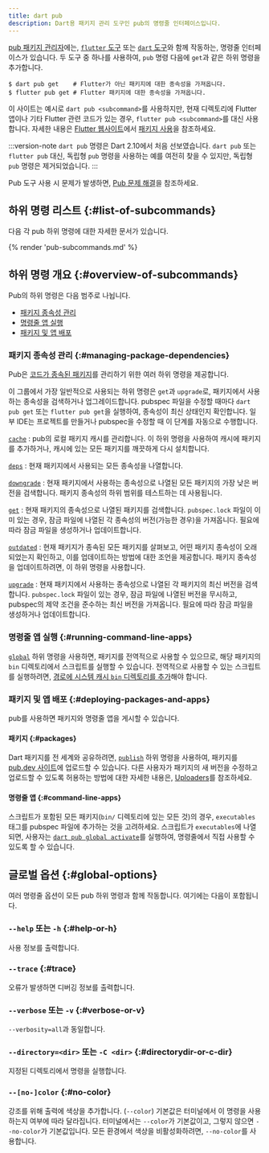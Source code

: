 ```yaml
---
title: dart pub
description: Dart용 패키지 관리 도구인 pub의 명령줄 인터페이스입니다.
---
```


[pub 패키지 관리자](/guides/packages)에는, 
[`flutter` 도구][flutter-cli] 또는 [`dart` 도구][dart-cli]와 함께 작동하는, 
명령줄 인터페이스가 있습니다. 
두 도구 중 하나를 사용하여, `pub` 명령 다음에 `get`과 같은 하위 명령을 추가합니다.

```console
$ dart pub get    # Flutter가 아닌 패키지에 대한 종속성을 가져옵니다.
$ flutter pub get # Flutter 패키지에 대한 종속성을 가져옵니다.
```

이 사이트는 예시로 `dart pub <subcommand>`를 사용하지만, 
현재 디렉토리에 Flutter 앱이나 기타 Flutter 관련 코드가 있는 경우, 
`flutter pub <subcommand>`를 대신 사용합니다. 
자세한 내용은 [Flutter 웹사이트]({{site.flutter}})에서 [패키지 사용]({{site.flutter-docs}}/development/packages-and-plugins/using-packages)을 참조하세요.

[flutter-cli]: {{site.flutter-docs}}/reference/flutter-cli
[dart-cli]: /tools/dart-tool

:::version-note
`dart pub` 명령은 Dart 2.10에서 처음 선보였습니다. 
`dart pub` 또는 `flutter pub` 대신, 독립형 `pub` 명령을 사용하는 예를 여전히 찾을 수 있지만, 
독립형 `pub` 명령은 제거되었습니다.
:::

Pub 도구 사용 시 문제가 발생하면, [Pub 문제 해결](/tools/pub/troubleshoot)을 참조하세요.

## 하위 명령 리스트 {:#list-of-subcommands}

다음 각 pub 하위 명령에 대한 자세한 문서가 있습니다.

{% render 'pub-subcommands.md' %}

## 하위 명령 개요 {:#overview-of-subcommands}

Pub의 하위 명령은 다음 범주로 나뉩니다.

* [패키지 종속성 관리](#managing-package-dependencies)
* [명령줄 앱 실행](#running-command-line-apps)
* [패키지 및 앱 배포](#deploying-packages-and-apps)

<a id="managing-apps"></a>
### 패키지 종속성 관리 {:#managing-package-dependencies}

Pub은 [코드가 종속된 패키지](/tools/pub/dependencies)를 관리하기 위한 여러 하위 명령을 제공합니다.

이 그룹에서 가장 일반적으로 사용되는 하위 명령은 `get`과 `upgrade`로, 
패키지에서 사용하는 종속성을 검색하거나 업그레이드합니다. 
pubspec 파일을 수정할 때마다 `dart pub get` 또는 `flutter pub get`을 실행하여, 
종속성이 최신 상태인지 확인합니다. 
일부 IDE는 프로젝트를 만들거나 pubspec을 수정할 때 이 단계를 자동으로 수행합니다.

[`cache`](/tools/pub/cmd/pub-cache)
: pub의 로컬 패키지 캐시를 관리합니다. 
  이 하위 명령을 사용하여 캐시에 패키지를 추가하거나, 
  캐시에 있는 모든 패키지를 깨끗하게 다시 설치합니다.

[`deps`](/tools/pub/cmd/pub-deps)
: 현재 패키지에서 사용되는 모든 종속성을 나열합니다.

[`downgrade`](/tools/pub/cmd/pub-downgrade)
: 현재 패키지에서 사용하는 종속성으로 나열된 모든 패키지의 가장 낮은 버전을 검색합니다. 
  패키지 종속성의 하위 범위를 테스트하는 데 사용됩니다.

[`get`](/tools/pub/cmd/pub-get)
: 현재 패키지의 종속성으로 나열된 패키지를 검색합니다. 
  `pubspec.lock` 파일이 이미 있는 경우, 잠금 파일에 나열된 각 종속성의 버전(가능한 경우)을 가져옵니다. 
  필요에 따라 잠금 파일을 생성하거나 업데이트합니다.

[`outdated`](/tools/pub/cmd/pub-outdated)
: 현재 패키지가 종속된 모든 패키지를 살펴보고, 
  어떤 패키지 종속성이 오래되었는지 확인하고, 
  이를 업데이트하는 방법에 대한 조언을 제공합니다. 
  패키지 종속성을 업데이트하려면, 이 하위 명령을 사용합니다.

[`upgrade`](/tools/pub/cmd/pub-upgrade)
: 현재 패키지에서 사용하는 종속성으로 나열된 각 패키지의 최신 버전을 검색합니다. 
  `pubspec.lock` 파일이 있는 경우, 잠금 파일에 나열된 버전을 무시하고, 
  pubspec의 제약 조건을 준수하는 최신 버전을 가져옵니다. 
  필요에 따라 잠금 파일을 생성하거나 업데이트합니다.


### 명령줄 앱 실행 {:#running-command-line-apps}

[`global`](/tools/pub/cmd/pub-global) 하위 명령을 사용하면, 
패키지를 전역적으로 사용할 수 있으므로, 
해당 패키지의 `bin` 디렉토리에서 스크립트를 실행할 수 있습니다. 
전역적으로 사용할 수 있는 스크립트를 실행하려면, 
[경로에 시스템 캐시 `bin` 디렉토리를 추가][add-path]해야 합니다.

[add-path]: /tools/pub/cmd/pub-global#running-a-script-from-your-path

### 패키지 및 앱 배포 {:#deploying-packages-and-apps}

pub를 사용하면 패키지와 명령줄 앱을 게시할 수 있습니다.

#### 패키지 {:#packages}

Dart 패키지를 전 세계와 공유하려면, 
[`publish`](/tools/pub/cmd/pub-lish) 하위 명령을 사용하여, 
패키지를 [pub.dev 사이트]({{site.pub}})에 업로드할 수 있습니다. 
다른 사용자가 패키지의 새 버전을 수정하고 업로드할 수 있도록 허용하는 방법에 대한 자세한 내용은, 
[Uploaders](/tools/pub/publishing#uploaders)를 참조하세요.


#### 명령줄 앱 {:#command-line-apps}

스크립트가 포함된 모든 패키지(`bin/` 디렉토리에 있는 모든 것)의 경우, 
`executables` 태그를 pubspec 파일에 추가하는 것을 고려하세요. 
스크립트가 `executables`에 나열되면, 
사용자는 [`dart pub global activate`](/tools/pub/cmd/pub-global#activating-a-package)를 실행하여, 
명령줄에서 직접 사용할 수 있도록 할 수 있습니다.

## 글로벌 옵션 {:#global-options}

여러 명령줄 옵션이 모든 pub 하위 명령과 함께 작동합니다. 여기에는 다음이 포함됩니다.

### `--help` 또는 `-h` {:#help-or-h}

사용 정보를 출력합니다.

### `--trace` {:#trace}

오류가 발생하면 디버깅 정보를 출력합니다.

### `--verbose` 또는 `-v` {:#verbose-or-v}

`--verbosity=all`과 동일합니다.

### `--directory=<dir>` 또는 `-C <dir>` {:#directorydir-or-c-dir}

지정된 디렉토리에서 명령을 실행합니다.

### `--[no-]color` {:#no-color}

강조를 위해 출력에 색상을 추가합니다. (`--color`)
기본값은 터미널에서 이 명령을 사용하는지 여부에 따라 달라집니다. 
터미널에서는 `--color`가 기본값이고, 그렇지 않으면 `--no-color`가 기본값입니다. 
모든 환경에서 색상을 비활성화하려면, `--no-color`를 사용합니다.
